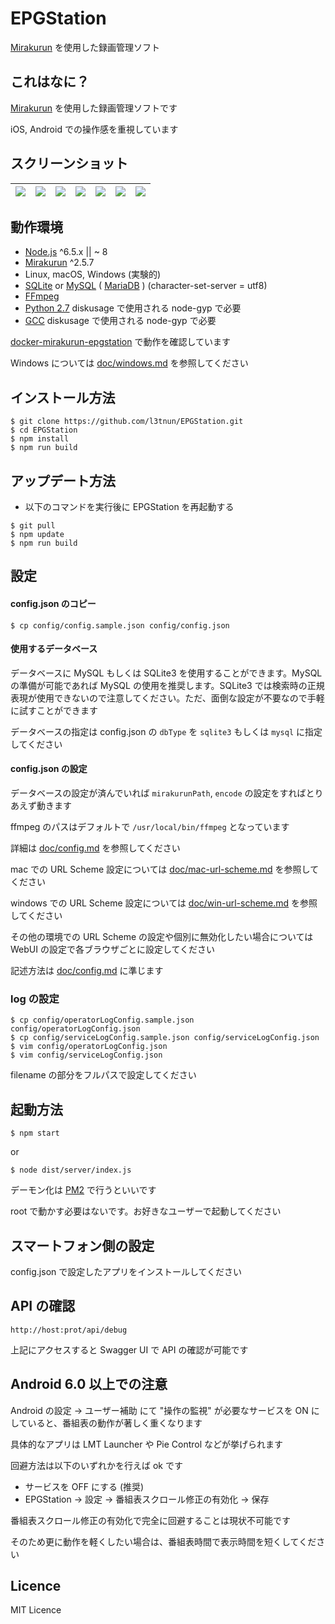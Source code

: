 EPGStation
====

[Mirakurun](https://github.com/Chinachu/Mirakurun) を使用した録画管理ソフト

## これはなに？

[Mirakurun](https://github.com/Chinachu/Mirakurun) を使用した録画管理ソフトです

iOS, Android での操作感を重視しています

## スクリーンショット

|![](https://raw.githubusercontent.com/wiki/l3tnun/EPGStation/images/demo/top.png)|![](https://raw.githubusercontent.com/wiki/l3tnun/EPGStation/images/demo/live.png)|![](https://raw.githubusercontent.com/wiki/l3tnun/EPGStation/images/demo/program.png)|![](https://raw.githubusercontent.com/wiki/l3tnun/EPGStation/images/demo/recorded.png)|![](https://raw.githubusercontent.com/wiki/l3tnun/EPGStation/images/demo/reserves.png)|![](https://raw.githubusercontent.com/wiki/l3tnun/EPGStation/images/demo/rule.png)|![](https://raw.githubusercontent.com/wiki/l3tnun/EPGStation/images/demo/search.png)|
|---|---|---|---|---|---|---|

## 動作環境

* [Node.js](http://nodejs.org/) ^6.5.x || ~ 8
* [Mirakurun](https://github.com/Chinachu/Mirakurun) ^2.5.7
* Linux, macOS, Windows (実験的)
* [SQLite](https://www.sqlite.org/) or [MySQL](https://www.mysql.com/jp/) ( [MariaDB](https://mariadb.org/) ) (character-set-server = utf8)
* [FFmpeg](http://ffmpeg.org/)
* [Python 2.7](https://www.python.org/) diskusage で使用される node-gyp で必要
* [GCC](https://gcc.gnu.org/) diskusage で使用される node-gyp で必要

[docker-mirakurun-epgstation](https://github.com/l3tnun/docker-mirakurun-epgstation) で動作を確認しています

Windows については [doc/windows.md](doc/windows.md) を参照してください

## インストール方法
````
$ git clone https://github.com/l3tnun/EPGStation.git
$ cd EPGStation
$ npm install
$ npm run build
````

## アップデート方法
* 以下のコマンドを実行後に EPGStation を再起動する

```
$ git pull
$ npm update
$ npm run build
```

## 設定
#### config.json のコピー

````
$ cp config/config.sample.json config/config.json
````

#### 使用するデータベース

データベースに MySQL もしくは SQLite3 を使用することができます。MySQL の準備が可能であれば MySQL の使用を推奨します。SQLite3 では検索時の正規表現が使用できないので注意してください。ただ、面倒な設定が不要なので手軽に試すことができます

データベースの指定は config.json の ```dbType``` を ```sqlite3``` もしくは ```mysql``` に指定してください

#### config.json の設定

データベースの設定が済んでいれば ```mirakurunPath```, ```encode``` の設定をすればとりあえず動きます

ffmpeg のパスはデフォルトで ```/usr/local/bin/ffmpeg``` となっています

詳細は [doc/config.md](doc/config.md) を参照してください

mac での URL Scheme 設定については [doc/mac-url-scheme.md](doc/mac-url-scheme.md) を参照してください

windows での URL Scheme 設定については [doc/win-url-scheme.md](doc/win-url-scheme.md) を参照してください

その他の環境での URL Scheme の設定や個別に無効化したい場合については WebUI の設定で各ブラウザごとに設定してください

記述方法は [doc/config.md](https://github.com/l3tnun/EPGStation/blob/master/doc/config.md#recordedviewer-recordeddownloader-mpegtsviewer-%E3%81%A7%E7%BD%AE%E6%8F%9B%E3%81%95%E3%82%8C%E3%82%8B%E6%96%87%E5%AD%97%E5%88%97) に準じます

### log の設定

````
$ cp config/operatorLogConfig.sample.json config/operatorLogConfig.json
$ cp config/serviceLogConfig.sample.json config/serviceLogConfig.json
$ vim config/operatorLogConfig.json
$ vim config/serviceLogConfig.json
````

filename の部分をフルパスで設定してください

## 起動方法
````
$ npm start
````

or

````
$ node dist/server/index.js
````

デーモン化は [PM2](http://pm2.keymetrics.io/) で行うといいです

root で動かす必要はないです。お好きなユーザーで起動してください

## スマートフォン側の設定

config.json で設定したアプリをインストールしてください

## API の確認

````
http://host:prot/api/debug
````

上記にアクセスすると Swagger UI で API の確認が可能です

## Android 6.0 以上での注意

Android の設定 -> ユーザー補助 にて "操作の監視" が必要なサービスを ON にしていると、番組表の動作が著しく重くなります

具体的なアプリは LMT Launcher や Pie Control などが挙げられます

回避方法は以下のいずれかを行えば ok です

* サービスを OFF にする (推奨)
* EPGStation -> 設定 -> 番組表スクロール修正の有効化 -> 保存


番組表スクロール修正の有効化で完全に回避することは現状不可能です

そのため更に動作を軽くしたい場合は、番組表時間で表示時間を短くしてください

## Licence

MIT Licence
